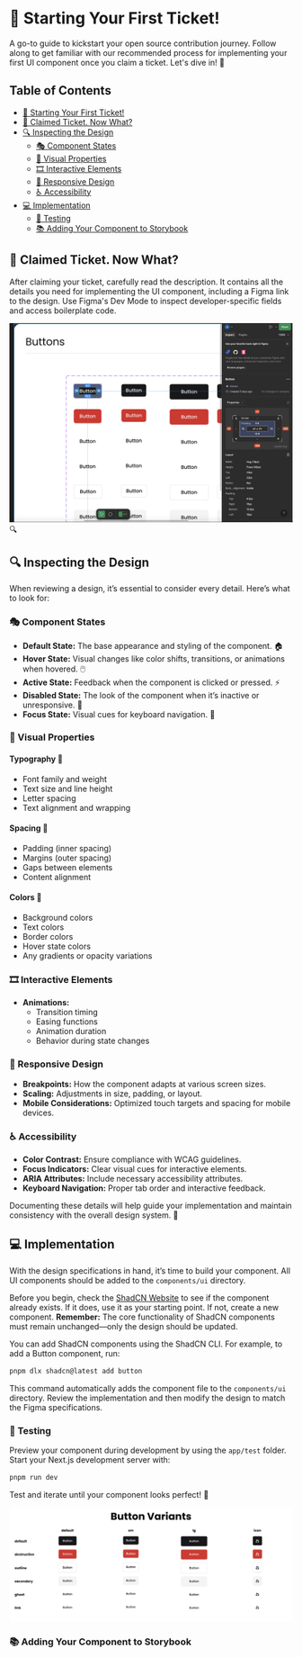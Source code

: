 # 🚀 Starting Your First Ticket!

A go-to guide to kickstart your open source contribution journey. Follow along to get familiar with our recommended process for implementing your first UI component once you claim a ticket. Let's dive in! 🎉

## Table of Contents
- [🚀 Starting Your First Ticket!](#-starting-your-first-ticket)
- [🤔 Claimed Ticket. Now What?](#-claimed-ticket-now-what)
- [🔍 Inspecting the Design](#-inspecting-the-design)
  - [🎭 Component States](#-component-states)
  - [🎨 Visual Properties](#-visual-properties)
  - [🎞️ Interactive Elements](#-interactive-elements)
  - [📱 Responsive Design](#-responsive-design)
  - [♿ Accessibility](#-accessibility)
- [💻 Implementation](#-implementation)
  - [🧪 Testing](#-testing)
  - [📚 Adding Your Component to Storybook](#-adding-your-component-to-storybook)


## 🤔 Claimed Ticket. Now What?

After claiming your ticket, carefully read the description. It contains all the details you need for implementing the UI component, including a Figma link to the design. Use Figma's Dev Mode to inspect developer-specific fields and access boilerplate code.

![Figma Dev Mode](assets/images/first-ticket/figma-dev-mode.png) 🔍

## 🔍 Inspecting the Design

When reviewing a design, it’s essential to consider every detail. Here’s what to look for:

### 🎭 Component States

- **Default State:** The base appearance and styling of the component. 🏠
- **Hover State:** Visual changes like color shifts, transitions, or animations when hovered. 🖱️
- **Active State:** Feedback when the component is clicked or pressed. ⚡
- **Disabled State:** The look of the component when it’s inactive or unresponsive. 🚫
- **Focus State:** Visual cues for keyboard navigation. 🎯

### 🎨 Visual Properties

#### Typography 📝
- Font family and weight
- Text size and line height
- Letter spacing
- Text alignment and wrapping

#### Spacing 📐
- Padding (inner spacing)
- Margins (outer spacing)
- Gaps between elements
- Content alignment

#### Colors 🌈
- Background colors
- Text colors
- Border colors
- Hover state colors
- Any gradients or opacity variations

### 🎞️ Interactive Elements

- **Animations:**
  - Transition timing
  - Easing functions
  - Animation duration
  - Behavior during state changes

### 📱 Responsive Design

- **Breakpoints:** How the component adapts at various screen sizes.
- **Scaling:** Adjustments in size, padding, or layout.
- **Mobile Considerations:** Optimized touch targets and spacing for mobile devices.

### ♿ Accessibility

- **Color Contrast:** Ensure compliance with WCAG guidelines.
- **Focus Indicators:** Clear visual cues for interactive elements.
- **ARIA Attributes:** Include necessary accessibility attributes.
- **Keyboard Navigation:** Proper tab order and interactive feedback.

Documenting these details will help guide your implementation and maintain consistency with the overall design system. 📝

## 💻 Implementation

With the design specifications in hand, it’s time to build your component. All UI components should be added to the `components/ui` directory.

Before you begin, check the [ShadCN Website](https://ui.shadcn.com/) to see if the component already exists. If it does, use it as your starting point. If not, create a new component. **Remember:** The core functionality of ShadCN components must remain unchanged—only the design should be updated.

You can add ShadCN components using the ShadCN CLI. For example, to add a Button component, run:

```bash
pnpm dlx shadcn@latest add button
```

This command automatically adds the component file to the `components/ui` directory. Review the implementation and then modify the design to match the Figma specifications.

### 🧪 Testing

Preview your component during development by using the `app/test` folder. Start your Next.js development server with:

```bash
pnpm run dev
```

Test and iterate until your component looks perfect! 🔧

![Button Development Preview](assets/images/first-ticket/button-dev-preview.png)

### 📚 Adding Your Component to Storybook
